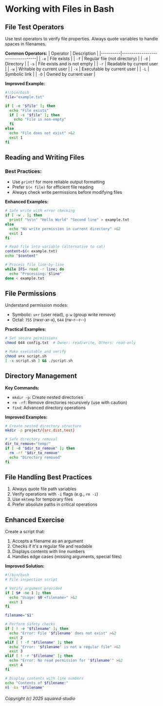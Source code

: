 # Working with Files in Bash

## File Test Operators
Use test operators to verify file properties. Always quote variables to handle spaces in filenames.

**Common Operators:**
| Operator | Description                      |
|----------|----------------------------------|
| `-e`     | File exists                      |
| `-f`     | Regular file (not directory)     |
| `-d`     | Directory                        |
| `-s`     | File exists and is not empty     |
| `-r`     | Readable by current user         |
| `-w`     | Writable by current user         |
| `-x`     | Executable by current user       |
| `-L`     | Symbolic link                    |
| `-O`     | Owned by current user            |

**Improved Example:**
```bash
#!/bin/bash
file="example.txt"

if [ -e "$file" ]; then
  echo "File exists"
  if [ -s "$file" ]; then
    echo "File is non-empty"
  fi
else
  echo "File does not exist" >&2
  exit 1
fi
```

## Reading and Writing Files
### Best Practices:
- Use `printf` for more reliable output formatting
- Prefer `$(< file)` for efficient file reading
- Always check write permissions before modifying files

**Enhanced Examples:**
```bash
# Safe write with error checking
if [ -w . ]; then
  printf "%s\n" "Hello World" "Second line" > example.txt
else
  echo "No write permission in current directory" >&2
  exit 1
fi

# Read file into variable (alternative to cat)
content=$(< example.txt)
echo "$content"

# Process file line-by-line
while IFS= read -r line; do
  echo "Processing: $line"
done < example.txt
```

## File Permissions
Understand permission modes:
- Symbolic: `u+r` (user read), `g-w` (group write remove)
- Octal: `755` (rwxr-xr-x), `644` (rw-r--r--)

**Practical Examples:**
```bash
# Set secure permissions
chmod 644 config.txt  # Owner: read/write, Others: read-only

# Make executable and verify
chmod u+x script.sh
[ -x script.sh ] && ./script.sh
```

## Directory Management
**Key Commands:**
- `mkdir -p`: Create nested directories
- `rm -rf`: Remove directories recursively (use with caution)
- `find`: Advanced directory operations

**Improved Examples:**
```bash
# Create nested directory structure
mkdir -p project/{src,dist,test}

# Safe directory removal
dir_to_remove="temp/"
if [ -d "$dir_to_remove" ]; then
  rm -rf "$dir_to_remove"
  echo "Directory removed"
fi
```

## File Handling Best Practices
1. Always quote file path variables
2. Verify operations with `-i` flags (e.g., `rm -i`)
3. Use `mktemp` for temporary files
4. Prefer absolute paths in critical operations

## Enhanced Exercise
Create a script that:
1. Accepts a filename as an argument
2. Checks if it's a regular file and readable
3. Displays contents with line numbers
4. Handles edge cases (missing arguments, special files)

**Improved Solution:**
```bash
#!/bin/bash
# File inspection script

# Verify argument provided
if [ $# -ne 1 ]; then
  echo "Usage: $0 <filename>" >&2
  exit 1
fi

filename="$1"

# Perform safety checks
if [ ! -e "$filename" ]; then
  echo "Error: File '$filename' does not exist" >&2
  exit 2
elif [ ! -f "$filename" ]; then
  echo "Error: '$filename' is not a regular file" >&2
  exit 3
elif [ ! -r "$filename" ]; then
  echo "Error: No read permission for '$filename'" >&2
  exit 4
fi

# Display contents with line numbers
echo "Contents of $filename:"
nl -ba "$filename"
```

###### Copyright (c) 2025 squared-studio

